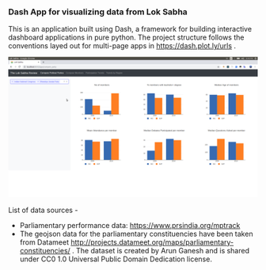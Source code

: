 ### Dash App for visualizing data from Lok Sabha

This is an application built using Dash, a framework for building interactive dashboard applications in pure python.
The project structure follows the conventions layed out for multi-page apps in https://dash.plot.ly/urls .

![](compare_party.png)

List of data sources -

* Parliamentary performance data: https://www.prsindia.org/mptrack
* The geojson data for the parliamentary constituencies have been taken from Datameet 
http://projects.datameet.org/maps/parliamentary-constituencies/ . The dataset is created by Arun Ganesh 
and is shared under CC0 1.0 Universal Public Domain Dedication license.